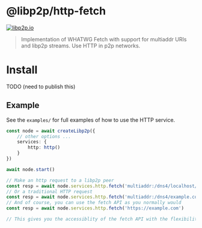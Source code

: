 # @libp2p/http-fetch

[![libp2p.io](https://img.shields.io/badge/project-libp2p-yellow.svg?style=flat-square)](http://libp2p.io/)

> Implementation of WHATWG Fetch with support for multiaddr URIs and libp2p streams. Use HTTP in p2p networks.

<!--

!IMPORTANT!

Everything in this README between "# About" and "# Install" is automatically
generated and will be overwritten the next time the doc generator is run.

To make changes to this section, please update the @packageDocumentation section
of src/index.js or src/index.ts

To experiment with formatting, please run "npm run docs" from the root of this
repo and examine the changes made.

-->

# Install

TODO (need to publish this)

## Example

See the `examples/` for full examples of how to use the HTTP service.
```typescript
const node = await createLibp2p({
    // other options ...
    services: {
        http: http()
    }
})

await node.start()

// Make an http request to a libp2p peer
const resp = await node.services.http.fetch('multiaddr:/dns4/localhost/tcp/1234')
// Or a traditional HTTP request
const resp = await node.services.http.fetch('multiaddr:/dns4/example.com/tcp/443/tls/http')
// And of course, you can use the fetch API as you normally would
const resp = await node.services.http.fetch('https://example.com')

// This gives you the accessiblity of the fetch API with the flexibility of using a p2p network.
```
